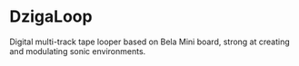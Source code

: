 # DzigaLoop
Digital multi-track tape looper based on Bela Mini board, strong at creating and modulating sonic environments.
